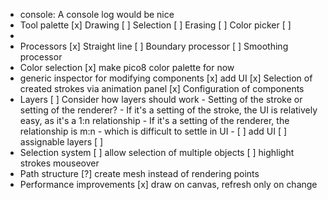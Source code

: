 - console: A console log would be nice
- Tool palette
    [x] Drawing
    [ ] Selection
    [ ] Erasing
    [ ] Color picker
    [ ]
-
- Processors
    [x] Straight line
    [ ] Boundary processor
    [ ] Smoothing processor
- Color selection
    [x] make pico8 color palette for now
- generic inspector for modifying components
    [x] add UI
    [x] Selection of created strokes via animation panel
    [x] Configuration of components
- Layers
    [ ] Consider how layers should work
        - Setting of the stroke or setting of the renderer?
        - If it's a setting of the stroke, the UI is relatively easy, as it's a 1:n relationship
        - If it's a setting of the renderer, the relationship is m:n - which is difficult to settle in UI
        - 
    [ ] add UI
    [ ] assignable layers
    [ ]
- Selection system
    [ ] allow selection of multiple objects
    [ ] highlight strokes mouseover
- Path structure
    [?] create mesh instead of rendering points
- Performance improvements
    [x] draw on canvas, refresh only on change